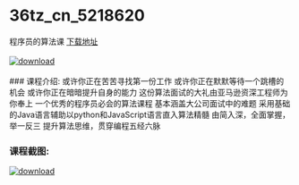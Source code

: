 # 36tz_cn_5218620
程序员的算法课
[下载地址](http://www.36tz.cn/article/5218620 "下载地址")
<br/></br>[![download](http://36tz.cn/muke_img/2021_02_1-81-300x208.png "下载地址")](http://www.36tz.cn/article/5218620 "下载地址")
<br/></br>### 课程介绍:
或许你正在苦苦寻找第一份工作
或许你正在默默等待一个跳槽的机会
或许你正在暗暗提升自身的能力
这份算法面试的大礼由亚马逊资深工程师为你奉上
一个优秀的程序员必会的算法课程
基本涵盖大公司面试中的难题
采用基础的Java语言辅助以python和JavaScript语言直入算法精髓
由简入深，全面掌握，举一反三
提升算法思维，贯穿编程五经六脉

### 课程截图:
[![download](http://36tz.cn/muke_img/2021_02_2-86.png "下载地址")](http://www.36tz.cn/article/5218620 "下载地址")
